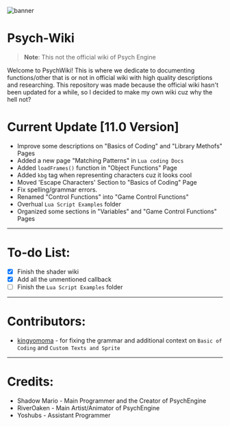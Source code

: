 ![banner](https://user-images.githubusercontent.com/101881784/186165593-7f234ba2-093d-4754-8062-6afe002e93a4.png)

# Psych-Wiki
> **Note**: This not the official wiki of Psych Engine

Welcome to PsychWiki! This is where we dedicate to documenting functions/other that is or not in official wiki with high quality descriptions and researching. This repository was made because the official wiki hasn't been updated for a while, so I decided to make my own wiki cuz why the hell not?

# Current Update [11.0 Version]
- Improve some descriptions on "Basics of Coding" and "Library Methofs" Pages
- Added a new page "Matching Patterns" in `Lua coding Docs`
- Added `loadFrames()` function in "Object Functions" Page
- Added `kbg` tag when representing characters cuz it looks cool
- Moved 'Escape Characters' Section to "Basics of Coding" Page
- Fix spelling/grammar errors.
- Renamed "Control Functions" into "Game Control Functions"
- Overhual `Lua Script Examples` folder
- Organized some sections in "Variables" and "Game Control Functions" Pages

***

# To-do List:
- [x] Finish the shader wiki
- [x] Add all the unmentioned callback
- [ ] Finish the `Lua Script Examples` folder

***

# Contributors:
- [kingyomoma](https://github.com/kingyomoma) - for fixing the grammar and additional context on `Basic of Coding` and `Custom Texts and Sprite`

***

# Credits:
- Shadow Mario - Main Programmer and the Creator of PsychEngine
- RiverOaken - Main Artist/Animator of PsychEngine
- Yoshubs - Assistant Programmer